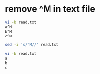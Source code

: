 # remove ^M in text file
```bash
vi -b read.txt 
a^M
b^M
c^M

sed -i 's/^M//' read.txt

vi -b read.txt 
a
b
c
```
